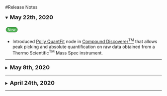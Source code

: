 #Release Notes

<details open>
  <summary><font size="+1"><b>May 22th, 2020</b></font></summary>
  <br>
  <a href="#" class="button">New</a>
  <ul>
    <li>Introduced <a href="https://docs.elucidata.io/Apps/Metabolomic%20Data/CompoundDiscoverer%20QuantFit.html">Polly QuantFit</a> node in <a href="https://www.thermofisher.com/in/en/home/industrial/mass-spectrometry/liquid-chromatography-mass-spectrometry-lc-ms/lc-ms-software/multi-omics-data-analysis/compound-discoverer-software.html">Compound Discoverer<sup>TM</sup></a> that allows peak picking and absolute quantification on raw data obtained from a Thermo Scientific<sup>TM</sup> Mass Spec instrument.</li>
</details>
<hr>

<details>
  <summary><font size="+1"><b>May 8th, 2020</b></font></summary>
  <br>
  <a href="#" class="button">New</a>
  <ul>
    <li>We now host our desktop application, El-MAVEN on Polly.</li>
    <li><a href="https://docs.elucidata.io/Apps/Metabolomic%20Data/Labeled%20LC-MSMS%20Workflow.html#phibeta-tab">Phi calculation</a> feature has been added to Labeled LC-MS/MS Workflow.</li>
  </ul> 

<a href="#" class="w3-button">Updates</a>
  <ul>
    <li>Changed the optimized color palette in IntOmix from a red-yellow-green scale to a more intuitive red-green scale. All upregulated metabolites or genes are represented by a shade of red and downregulated metabolites or genes as a shade of green.</li>
    <li>Changed the non-optimized color palette in IntOmix from a pink-purple scale to a red-green scale to remove ambiguity.</li>
  </ul> 
</details>  

<hr>

<details>
  <summary><font size="+1"><b>April 24th, 2020</b></font></summary>
  <br>
<a href="#" class="button">New</a>
  <ul>
    <li>Added a data lake for COVID-19.</li>
  </ul> 
</details>  

<hr>

<br />

<!--Button style for updates-->
<style>
  .w3-button {
    background-color: #4c61af;
    border: 1px solid #364574;
    border-radius: 70px;
    color: white;
    padding: 0px 5px;
    text-align: center;
    text-decoration: none;
    display: inline-block;
    font-size: 12px;
    margin: 4px 2px;
    cursor: default;
}
</style>

<!--Button style for new-->
<style>
.button {
    background-color: #4CAF50;
    border: 1px solid #367437;
    border-radius: 70px;
    color: white;
    padding: 0px 5px;
    text-align: center;
    text-decoration: none;
    display: inline-block;
    font-size: 12px;
    margin: 4px 2px;
    cursor: default;
}
</style>
